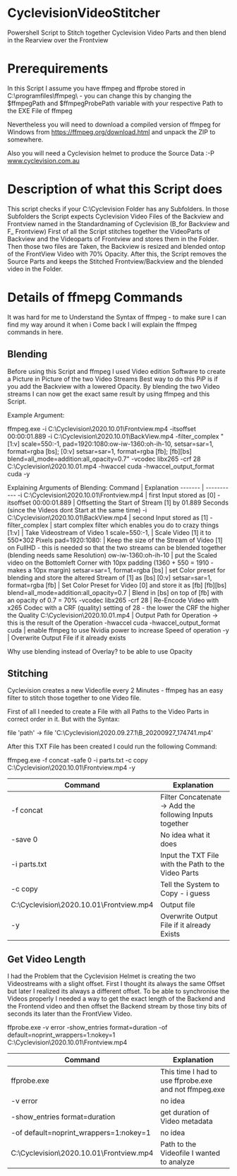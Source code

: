# CyclevisionVideoStitcher
Powershell Script to Stitch together Cyclevision Video Parts and then blend in the Rearview over the Frontview

# Prerequirements
In this Script I assume you have ffmpeg and ffprobe stored in C:\programfiles\ffmpeg\ - you can change this by 
changing the $ffmpegPath and $ffmpegProbePath variable with your respective Path to the EXE File of ffmpeg

Nevertheless you will need to download a compiled version of ffmpeg for Windows from https://ffmpeg.org/download.html
and unpack the ZIP to somewhere. 

Also you will need a Cyclevision helmet to produce the Source Data :-P www.cyclevision.com.au

# Description of what this Script does

This script checks if your C:\Cyclevision Folder has any Subfolders. In those Subfolders the Script expects Cyclevision
Video Files of the Backview and Frontview named in the Standardnaming of Cyclevision (B_for Backview and F_ Frontview) 
First of all the Script stitches together the VideoParts of Backview and the Videoparts of Frontview and stores them in 
the Folder. Then those two files are Taken, the Backview is resized and blended ontop of the FrontView Video with 70% 
Opacity. After this, the Script removes the Source Parts and keeps the Stitched Frontview/Backview and the blended video
in the Folder.

# Details of ffmepg Commands

It was hard for me to Understand the Syntax of ffmpeg - to make sure I can find my way around it when i Come back I will
explain the ffmpeg commands in here. 
    
## Blending

Before using this Script and ffmpeg I used Video edition Software to create a Picture in Picture of the two Video Streams 
Best way to do this PiP is if you add the Backview with a lowered Opacity. By blending the two Video streams I can now get 
the exact same result by using ffmpeg and this Script.

Example Argument: 
    
ffmpeg.exe -i C:\Cyclevision\2020.10.01\Frontview.mp4 -itsoffset 00:00:01.889 -i C:\Cyclevision\2020.10.01\BackView.mp4 
-filter_complex "
    [1:v] scale=550:-1, pad=1920:1080:ow-iw-1360:oh-ih-10, setsar=sar=1, format=rgba [bs]; 
    [0:v] setsar=sar=1, format=rgba [fb]; 
    [fb][bs] blend=all_mode=addition:all_opacity=0.7" 
-vcodec libx265 -crf 28 
C:\Cyclevision\2020.10.01\.mp4 
-hwaccel cuda -hwaccel_output_format cuda -y

Explaining Arguments of Blending:
Command | Explanation
------- | -----------
-i C:\Cyclevision\2020.10.01\Frontview.mp4 | first Input stored as [0]
 -itsoffset 00:00:01.889 | Offsetting the Start of Stream [1] by 01.889 Seconds (since the Videos dont Start at the same time)
 -i C:\Cyclevision\2020.10.01\BackView.mp4 | second Input stored as [1]
 -filter_complex | start complex filter which enables you do to crazy things
 [1:v] | Take Videostream of Video 1
 scale=550:-1, | Scale Video [1] it to 550*302 Pixels
 pad=1920:1080: | Keep the size of the Stream of Video [1] on FullHD - this is needed so that the two streams can be blended together (blending needs same Resolution)
 ow-iw-1360:oh-ih-10 | put the Scaled video on the Bottomleft Corner with 10px padding (1360 + 550 = 1910 - makes a 10px margin) 
 setsar=sar=1, format=rgba [bs] | set Color preset for blending and store the altered Stream of [1] as [bs]
 [0:v] setsar=sar=1, format=rgba [fb] | Set Color Preset for Video [0] and store it as [fb]
 [fb][bs] blend=all_mode=addition:all_opacity=0.7 | Blend in [bs] on top of [fb] with an opacity of 0.7 = 70%
 -vcodec libx265 -crf 28 | Re-Encode Video with x265 Codec with a CRF (quality) setting of 28 - the lower the CRF the higher the Quality
 C:\Cyclevision\2020.10.01\.mp4 | Output Path for Operation -> this is the result of the Operation
 -hwaccel cuda -hwaccel_output_format cuda | enable ffmpeg to use Nvidia power to increase Speed of operation
 -y | Overwrite Output File if it already exists
   
Why use blending instead of Overlay? to be able to use Opacity

## Stitching

Cyclevision creates a new Videofile every 2 Minutes - ffmpeg has an easy filter to stitch those together to one Video file.

First of all I needed to create a File with all Paths to the Video Parts in correct order in it. But with the Syntax:

file 'path' -> file 'C:\Cyclevision\2020.09.27.1\B_20200927_174741.mp4'

After this TXT File has been created I could run the following Command: 

ffmpeg.exe -f concat -safe 0 -i parts.txt -c copy C:\Cyclevision\2020.10.01\Frontview.mp4 -y

Command | Explanation
------- | -----------
-f concat | Filter Concatenate -> Add the following Inputs together
-save 0 | No idea what it does
-i parts.txt | Input the TXT File with the Path to the Video Parts
-c copy | Tell the System to Copy - i guess
C:\Cyclevision\2020.10.01\Frontview.mp4 | Output file
-y | Overwrite Output File if it already Exists

## Get Video Length

I had the Problem that the Cyclevision Helmet is creating the two Videostreams with a slight offset. First I thought its always the same Offset
but later I realized its always a different offset. To be able to synchronise the Videos properly I needed a way to get the exact length of the 
Backend and the Frontend video and then offset the Backend stream by those tiny bits of seconds its later than the FrontView Video. 

ffprobe.exe -v error -show_entries format=duration -of default=noprint_wrappers=1:nokey=1 C:\Cyclevision\2020.10.01\Frontview.mp4

Command | Explanation
------- | -----------
ffprobe.exe | This time I had to use ffprobe.exe and not ffmpeg.exe
-v error | no idea
-show_entries format=duration | get duration of Video metadata
-of default=noprint_wrappers=1:nokey=1 | no idea
C:\Cyclevision\2020.10.01\Frontview.mp4 | Path to the Videofile I wanted to analyze